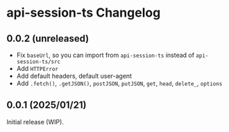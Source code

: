 # api-session-ts Changelog

## 0.0.2 (unreleased)

* Fix `baseUrl`, so you can import from `api-session-ts` instead of `api-session-ts/src`
* Add `HTTPError`
* Add default headers, default user-agent
* Add `.fetch()`, `.getJSON()`, `postJSON`, `putJSON`, `get`, `head`, `delete_`, `options`

## 0.0.1 (2025/01/21)

Initial release (WIP).
